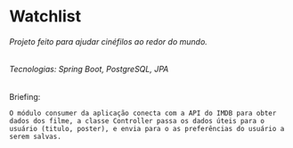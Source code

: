 # Watchlist
######  Projeto feito para ajudar cinéfilos ao redor do mundo.
######  Tecnologias: Spring Boot, PostgreSQL, JPA

 Briefing:
```
O módulo consumer da aplicação conecta com a API do IMDB para obter dados dos filme, a classe Controller passa os dados úteis para o usuário (titulo, poster), e envia para o as preferências do usuário a serem salvas.
```
